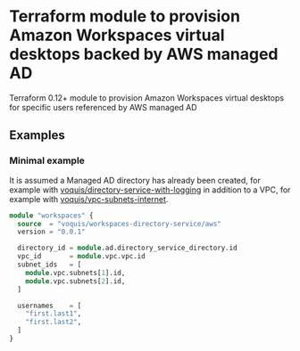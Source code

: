 # Terraform module to provision Amazon Workspaces virtual desktops backed by AWS managed AD
Terraform 0.12+ module to provision Amazon Workspaces virtual desktops for specific users referenced by AWS managed AD

## Examples
### Minimal example
It is assumed a Managed AD directory has already been created, for example with [voquis/directory-service-with-logging](https://registry.terraform.io/modules/voquis/directory-service-with-logging/aws/latest) in addition to a VPC, for example with [voquis/vpc-subnets-internet](https://registry.terraform.io/modules/voquis/vpc-subnets-internet/aws/latest).

```terraform
module "workspaces" {
  source  = "voquis/workspaces-directory-service/aws"
  version = "0.0.1"

  directory_id = module.ad.directory_service_directory.id
  vpc_id       = module.vpc.vpc.id
  subnet_ids   = [
    module.vpc.subnets[1].id,
    module.vpc.subnets[2].id,
  ]

  usernames    = [
    "first.last1",
    "first.last2",
  ]
}

```
